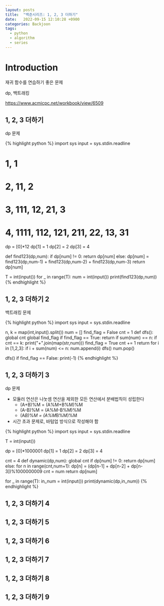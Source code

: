 ```yaml
---
layout: posts
title:  "백준시리즈: 1, 2, 3 더하기"
date:   2022-09-15 12:10:28 +0900
categories: Backjoon
tags:
  - python
  - algorithm
  - series
---
```


# Introduction

재귀 함수를 연습하기 좋은 문제

dp, 백트래킹

https://www.acmicpc.net/workbook/view/6509

## 1, 2, 3 더하기

dp 문제

{% highlight python %}
import sys
input = sys.stdin.readline

# 1, 1
# 2, 11, 2
# 3, 111, 12, 21, 3
# 4, 1111, 112, 121, 211, 22, 13, 31

dp = [0]*12
dp[1] = 1
dp[2] = 2
dp[3] = 4

def find123(dp,num):
    if dp[num] != 0:
        return dp[num]
    else:
        dp[num] = find123(dp,num-1) + find123(dp,num-2) + find123(dp,num-3)
        return dp[num]

T = int(input())
for _ in range(T):
    num = int(input())
    print(find123(dp,num))
{% endhighlight %}

## 1, 2, 3 더하기 2

백트래킹 문제

{% highlight python %}
import sys
input = sys.stdin.readline

n, k = map(int,input().split())
num = []
find_flag = False
cnt = 1
def dfs():
    global cnt
    global find_flag
    if find_flag == True:
        return
    if sum(num) == n:
        if cnt == k:
            print("+".join(map(str,num)))
            find_flag = True
        cnt += 1
        return
    for i in [1,2,3]:
        if i + sum(num) <= n:
            num.append(i)
            dfs()
            num.pop()

dfs()
if find_flag == False:
    print(-1)
{% endhighlight %}

## 1, 2, 3 더하기 3

dp 문제

* 모듈러 연산은 나눗셈 연산을 제외한 모든 연산에서 분배법칙이 성립한다
    * (A+B)%M = (A%M+B%M)%M
    * (A-B)%M = (A%M-B%M)%M
    * (A*B)%M = (A%M*B%M)%M
* 시간 초과 문제로, 바텀업 방식으로 작성해야 함

{% highlight python %}
import sys
input = sys.stdin.readline

T = int(input())

dp = [0]*1000001
dp[1] = 1
dp[2] = 2
dp[3] = 4

cnt = 4
def dynamic(dp,num):
    global cnt
    if dp[num] != 0:
        return dp[num]
    else:
        for n in range(cnt,num+1):
            dp[n] = (dp[n-1] + dp[n-2] + dp[n-3])%1000000009
        cnt = num
        return dp[num]

for _ in range(T):
    in_num = int(input())
    print(dynamic(dp,in_num))
{% endhighlight %}

## 1, 2, 3 더하기 4


## 1, 2, 3 더하기 5

## 1, 2, 3 더하기 6

## 1, 2, 3 더하기 7

## 1, 2, 3 더하기 8

## 1, 2, 3 더하기 9